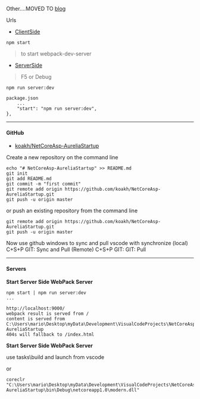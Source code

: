 Other....MOVED TO [blog](http://blog.koakh.com/blog/post/aspnet-core-aurelia-typescript-webpack-tutorial)

Urls
- [ClientSide](http://localhost:9000)

```npm start```

> to start webpack-dev-server

- [ServerSide](http://localhost:5000/api/greetings)

> F5 or Debug

```
npm run server:dev
```

```
package.json
	...
	"start": "npm run server:dev",
}, 
```

----
#### GitHub

- [koakh/NetCoreAsp-AureliaStartup](https://github.com/koakh/NetCoreAsp-AureliaStartup.git)

Create a new repository on the command line

```
echo "# NetCoreAsp-AureliaStartup" >> README.md
git init
git add README.md
git commit -m "first commit"
git remote add origin https://github.com/koakh/NetCoreAsp-AureliaStartup.git
git push -u origin master
```

or push an existing repository from the command line

```
git remote add origin https://github.com/koakh/NetCoreAsp-AureliaStartup.git
git push -u origin master
```

Now use github windows to sync and pull
vscode with synchronize (local) 
	C+S+P GIT: Sync
and Pull (Remote)
	C+S+P GIT: GIT: Pull

----
#### Servers

**Start Server Side WebPack Server**



```
npm start | npm run server:dev
...

http://localhost:9000/
webpack result is served from /
content is served from C:\Users\mario\Desktop\myData\Development\VisualCodeProjects\NetCoreAsp\Aurelia\NetCoreAsp-AureliaStartup
404s will fallback to /index.html
```

**Start Server Side WebPack Server**

use tasks\build and launch from vscode 

or

```
coreclr "C:\Users\mario\Desktop\myData\Development\VisualCodeProjects\NetCoreAsp\Aurelia\NetCoreAsp-AureliaStartup\bin\Debug\netcoreapp1.0\modern.dll"
```


